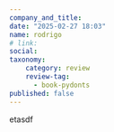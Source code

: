 ```yaml
---
company_and_title: 
date: "2025-02-27 18:03"
name: rodrigo
# link:
social: 
taxonomy:
    category: review
    review-tag:
      - book-pydonts
published: false
---
```


etasdf
